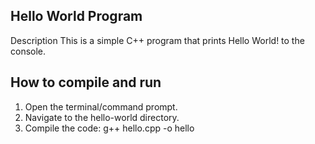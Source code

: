 ﻿## Hello World Program
Description
This is a simple C++ program that prints 
Hello World! 
to the console.
## How to compile and run
1. Open the terminal/command prompt.
2. Navigate to the hello-world directory.
3. Compile the code:    g++ hello.cpp -o hello
